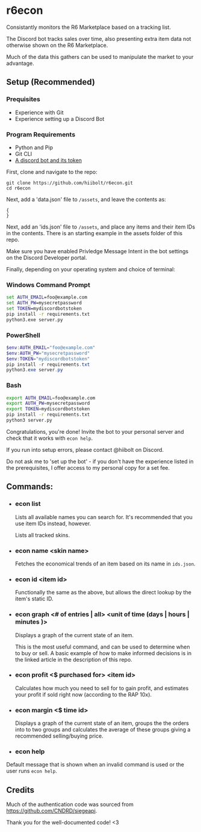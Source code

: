# r6econ
Consistantly monitors the R6 Marketplace based on a tracking list. 

The Discord bot tracks sales over time, also presenting extra item data not otherwise shown on the R6 Marketplace.

Much of the data this gathers can be used to manipulate the market to your advantage.



## Setup (Recommended)

### Prequisites
- Experience with Git
- Experience setting up a Discord Bot
### Program Requirements
- Python and Pip
- Git CLI
- [A discord bot and its token](https://www.writebots.com/discord-bot-token/)
  
First, clone and navigate to the repo:
```
git clone https://github.com/hiibolt/r6econ.git
cd r6econ
```

Next, add a 'data.json' file to `/assets`, and leave the contents as:
```
{
}
```

Next, add an 'ids.json' file to `/assets`, and place any items and their item IDs in the contents. There is an starting example in the assets folder of this repo.

Make sure you have enabled Privledge Message Intent in the bot settings on the Discord Developer portal.

Finally, depending on your operating system and choice of terminal:

### Windows Command Prompt
```bat
set AUTH_EMAIL=foo@example.com
set AUTH_PW=mysecretpassword
set TOKEN=mydiscordbotstoken
pip install -r requirements.txt
python3.exe server.py
```

### PowerShell
```ps1
$env:AUTH_EMAIL="foo@example.com"
$env:AUTH_PW="mysecretpassword"
$env:TOKEN="mydiscordbotstoken"
pip install -r requirements.txt
python3.exe server.py
```

### Bash
```sh
export AUTH_EMAIL=foo@example.com
export AUTH_PW=mysecretpassword
export TOKEN=mydiscordbotstoken
pip install -r requirements.txt
python3 server.py
```

Congratulations, you're done! Invite the bot to your personal server and check that it works with `econ help`. 

If you run into setup errors, please contact @hiibolt on Discord.

Do not ask me to 'set up the bot' - if you don't have the experience listed in the prerequisites, I offer access to my personal copy for a set fee.

## Commands:
- ### econ list
  Lists all available names you can search for. It's recommended that you use item IDs instead, however.
  

  Lists all tracked skins.
- ### econ name \<skin name>
  Fetches the economical trends of an item based on its name in `ids.json`.
  
  
- ### econ id \<item id>
  Functionally the same as the above, but allows the direct lookup by the item's static ID.

  
- ### econ graph <# of entries | all> <unit of time (days | hours | minutes )> <item id>
  Displays a graph of the current state of an item.

  This is the most useful command, and can be used to determine when to buy or sell. A basic example of how to make informed decisions is in the linked article in the description of this repo.


- ### econ profit \<$ purchased for> \<item id>
  Calculates how much you need to sell for to gain profit, and estimates your profit if sold right now (according to the RAP 10x).

- ### econ margin \<$ time id>
  Displays a graph of the current state of an item, groups the the orders into to two groups and calculates the average of these groups giving a recommended selling/buying price.

- ### econ help
 Default message that is shown when an invalid command is used or the user runs `econ help`.
  
 

## Credits
Much of the authentication code was sourced from https://github.com/CNDRD/siegeapi. 

Thank you for the well-documented code! <3
